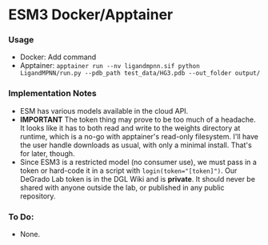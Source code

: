 # ESM3 Docker/Apptainer

### Usage
- Docker: Add command
- Apptainer: `apptainer run --nv ligandmpnn.sif python LigandMPNN/run.py --pdb_path test_data/HG3.pdb --out_folder output/`


### Implementation Notes
- ESM has various models available in the cloud API.
- **IMPORTANT** The token thing may prove to be too much of a headache. It looks like it has to both read and write to the weights directory at runtime, which is a no-go with apptainer's read-only filesystem. I'll have the user handle downloads as usual, with only a minimal install. That's for later, though.
- Since ESM3 is a restricted model (no consumer use), we must pass in a token or hard-code it in a script with `login(token="[token]")`. Our DeGrado Lab token is in the DGL Wiki and is **private**. It should never be shared with anyone outside the lab, or published in any public repository.


### To Do:
- None.